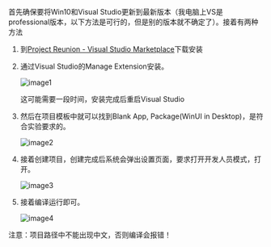 
首先确保要将Win10和Visual Studio更新到最新版本（我电脑上VS是professional版本，以下方法是可行的，但是别的版本就不确定了）。接着有两种方法

1. 到[Project Reunion - Visual Studio Marketplace](https://marketplace.visualstudio.com/items?itemName=ProjectReunion.MicrosoftProjectReunion)下载安装

2. 通过Visual Studio的Manage Extension安装。

   ![image1](image/image1.png)

   这可能需要一段时间，安装完成后重启Visual Studio

3. 然后在项目模板中就可以找到Blank App, Package(WinUI in Desktop)，是符合实验要求的。

   ![image2](image/image2.png)

4. 接着创建项目，创建完成后系统会弹出设置页面，要求打开开发人员模式，打开。

   ![image3](image/image3.png)

5. 接着编译运行即可。

   ![image4](image/image4.png)



注意：项目路径中不能出现中文，否则编译会报错！